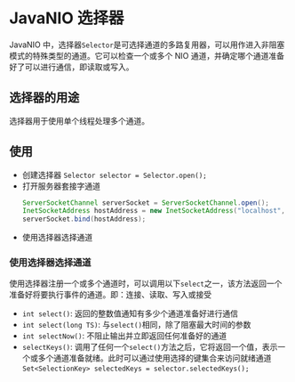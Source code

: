 # JavaNIO 选择器

JavaNIO 中，选择器`Selector`是可选择通道的多路复用器，可以用作进入非阻塞模式的特殊类型的通道。它可以检查一个或多个 NIO 通道，并确定哪个通道准备好了可以进行通信，即读取或写入。

## 选择器的用途

选择器用于使用单个线程处理多个通道。

## 使用

- 创建选择器 `Selector selector = Selector.open();`
- 打开服务器套接字通道     
    ```java
    ServerSocketChannel serverSocket = ServerSocketChannel.open();
    InetSocketAddress hostAddress = new InetSocketAddress("localhost", 8099);
    serverSocket.bind(hostAddress);
    ```
- 使用选择器选择通道

### 使用选择器选择通道

使用选择器注册一个或多个通道时，可以调用以下`select`之一，该方法返回一个准备好将要执行事件的通道。即：连接、读取、写入或接受

- `int select()`: 返回的整数值通知有多少个通道准备好进行通信
- `int select(long TS)`: 与`select()`相同，除了阻塞最大时间的参数
- `int selectNow()`: 不阻止输出并立即返回任何准备好的通道
- `selectKeys()`: 调用了任何一个`select()`方法之后，它将返回一个值，表示一个或多个通道准备就绪。此时可以通过使用选择的键集合来访问就绪通道`Set<SelectionKey> selectedKeys = selector.selectedKeys();`


